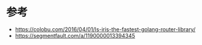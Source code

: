 # 参考
* https://colobu.com/2016/04/01/Is-iris-the-fastest-golang-router-library/
* https://segmentfault.com/a/1190000013394345
